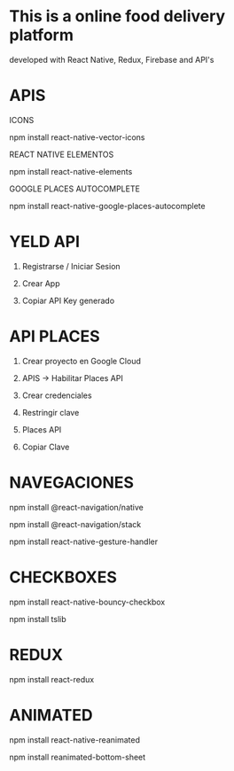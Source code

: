# This is a online food delivery platform 
developed with React Native, Redux, Firebase and API's

# APIS

ICONS 

npm install react-native-vector-icons

REACT NATIVE ELEMENTOS

npm install react-native-elements

GOOGLE PLACES AUTOCOMPLETE

npm install react-native-google-places-autocomplete

# YELD API

1. Registrarse / Iniciar Sesion

2. Crear App

3. Copiar API Key generado


# API PLACES

1. Crear proyecto en Google Cloud

2. APIS -> Habilitar Places API

3. Crear credenciales

4. Restringir clave

5. Places API

6. Copiar Clave

# NAVEGACIONES

npm install @react-navigation/native

npm install @react-navigation/stack

npm install react-native-gesture-handler

# CHECKBOXES

npm install react-native-bouncy-checkbox

npm install tslib

# REDUX

npm install react-redux

# ANIMATED

npm install react-native-reanimated

npm install reanimated-bottom-sheet